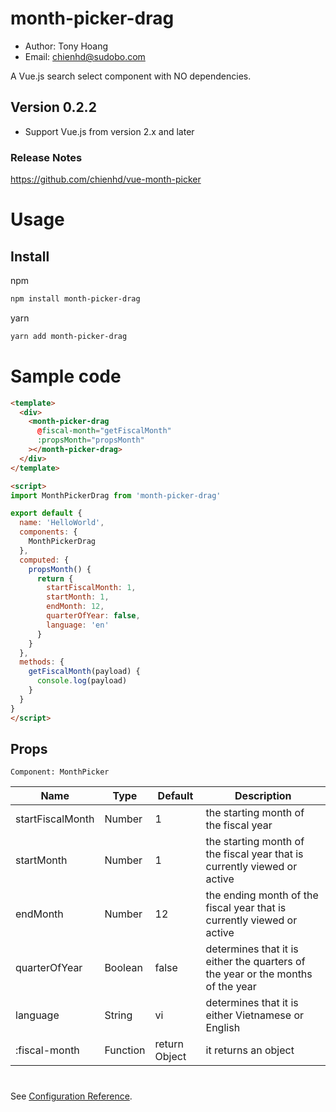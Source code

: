 # month-picker-drag

- Author: Tony Hoang
- Email: chienhd@sudobo.com

A Vue.js search select component with NO dependencies.

## Version 0.2.2

+ Support Vue.js from version 2.x and later

### Release Notes

<https://github.com/chienhd/vue-month-picker>

# Usage

## Install

npm
```bash
npm install month-picker-drag
```

yarn
```bash
yarn add month-picker-drag
```

# Sample code

```html
<template>
  <div>
    <month-picker-drag
      @fiscal-month="getFiscalMonth"
      :propsMonth="propsMonth"
    ></month-picker-drag>
  </div>
</template>

<script>
import MonthPickerDrag from 'month-picker-drag'

export default {
  name: 'HelloWorld',
  components: {
    MonthPickerDrag
  },
  computed: {
    propsMonth() {
      return {
        startFiscalMonth: 1,
        startMonth: 1,
        endMonth: 12,
        quarterOfYear: false,
        language: 'en'
      }
    }
  },
  methods: {
    getFiscalMonth(payload) {
      console.log(payload)
    }
  }
}
</script>
```

## Props
```Component: MonthPicker```

| Name             | Type     | Default        | Description                         |
|------------------|----------|----------------|-------------------------------------|
| startFiscalMonth | Number   |  1             |the starting month of the fiscal year|
| startMonth       | Number   |  1             |the starting month of the fiscal year that is currently viewed or active|
| endMonth         | Number   |  12            |the ending month of the fiscal year that is currently viewed or active|
| quarterOfYear    | Boolean  | false          |determines that it is either the quarters of the year or the months of the year|
| language         | String   | vi             |determines that it is either Vietnamese or English|
| :fiscal-month    | Function | return Object  |it returns an object|

#

See [Configuration Reference](https://cli.vuejs.org/config/).

